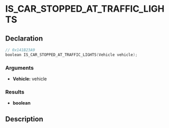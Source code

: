 # IS_CAR_STOPPED_AT_TRAFFIC_LIGHTS

## Declaration
```cpp
// 0x141B23A9
boolean IS_CAR_STOPPED_AT_TRAFFIC_LIGHTS(Vehicle vehicle);
```

### Arguments
- **Vehicle:** vehicle

### Results
- **boolean**

## Description

